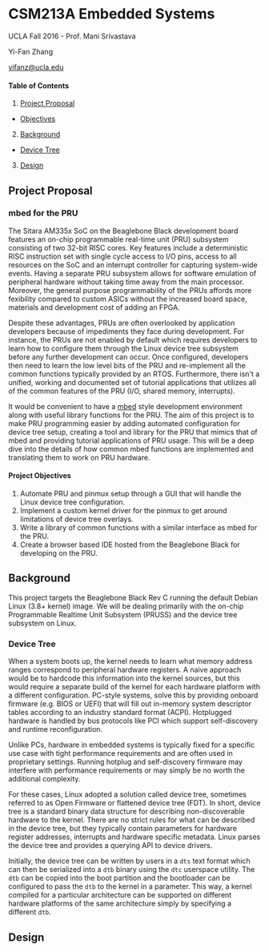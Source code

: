 # CSM213A Embedded Systems
UCLA Fall 2016 - Prof. Mani Srivastava

Yi-Fan Zhang

yifanz@ucla.edu

#### Table of Contents

1. [Project Proposal](#project-proposal)
  * [Objectives](#project-objectives)
2. [Background](#background)
  * [Device Tree](#device-tree)
3. [Design](#design)

## Project Proposal 
### mbed for the PRU
The Sitara AM335x SoC on the Beaglebone Black development board features an on-chip programmable real-time unit (PRU) subsystem consisting of two 32-bit RISC cores.
Key features include a deterministic RISC instruction set with single cycle access to I/O pins, access to all resources on the SoC and an interrupt controller for capturing system-wide events.
Having a separate PRU subsystem allows for software emulation of peripheral hardware without taking time away from the main processor.
Moreover, the general purpose programmability of the PRUs affords more fexibility compared to custom ASICs without the increased board space, materials and development cost of adding an FPGA.

Despite these advantages, PRUs are often overlooked by application developers because of impediments they face during development. For instance, the PRUs are not enabled by default which requires developers to learn how to configure them through the Linux device tree subsystem before any further development can occur. Once configured, developers then need to learn the low level bits of the PRU and re-implement all the common functions typically provided by an RTOS. Furthermore, there isn't a unified, working and documented set of tutorial applications that utilizes all of the common features of the PRU (I/O, shared memory, interrupts).

It would be convenient to have a [mbed](https://developer.mbed.org) style development environment along with useful library functions for the PRU. The aim of this project is to make PRU programming easier by adding automated configuration for device tree setup, creating a tool and library for the PRU that mimics that of mbed and providing tutorial applications of PRU usage. This will be a deep dive into the details of how common mbed functions are implemented and translating them to work on PRU hardware.

#### Project Objectives

1. Automate PRU and pinmux setup through a GUI that will handle the Linux device tree configuration.
2. Implement a custom kernel driver for the pinmux to get around limitations of device tree overlays.
3. Write a library of common functions with a similar interface as mbed for the PRU.
4. Create a browser based IDE hosted from the Beaglebone Black for developing on the PRU.

## Background

This project targets the Beaglebone Black Rev C running the default Debian Linux (3.8+ kernel) image. We will be dealing primarily with the on-chip Programmable Realtime Unit Subsystem (PRUSS) and the device tree subsystem on Linux.

### Device Tree

When a system boots up, the kernel needs to learn what memory address ranges correspond to peripheral hardware registers.
A naive approach would be to hardcode this information into the kernel sources, but this would require a separate build of the kernel for each hardware platform with a different configuration.
PC-style systems, solve this by providing onboard firmware (e.g. BIOS or UEFI) that will fill out in-memory system descriptor tables according to an industry standard format (ACPI).
Hotplugged hardware is handled by bus protocols like PCI which support self-discovery and runtime reconfiguration.

Unlike PCs, hardware in embedded systems is typically fixed for a specific use case with tight performance requirements and are often used in proprietary settings.
Running hotplug and self-discovery firmware may interfere with performance requirements or may simply be no worth the additional complexity.

For these cases, Linux adopted a solution called device tree, sometimes referred to as Open Firmware or flattened device tree (FDT).
In short, device tree is a standard binary data structure for describing non-discoverable hardware to the kernel.
There are no strict rules for what can be described in the device tree, but they typically contain parameters for hardware register addresses, interrupts and hardware specific metadata.
Linux parses the device tree and provides a querying API to device drivers.

Initially, the device tree can be written by users in a `dts` text format which can then be serialized into a `dtb` binary using the `dtc` userspace utility. The `dtb` can be copied into the boot partition and the bootloader can be configured to pass the `dtb` to the kernel in a parameter. This way, a kernel compiled for a particular architecture can be supported on different hardware platforms of the same architecture simply by specifying a different `dtb`.

## Design
